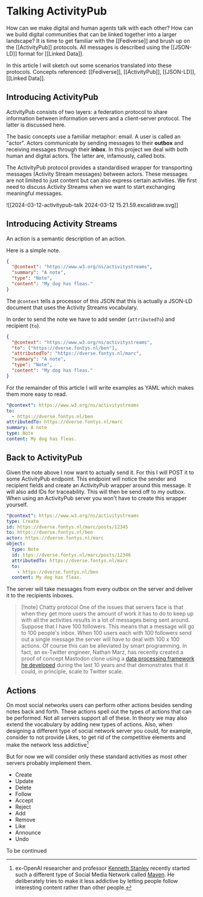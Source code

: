 # Talking ActivityPub

How can we make digital and human agents talk with each other? How can we build digital communities that can be linked together into a larger landscape? It is time to get familiar with the [[Fediverse]] and brush up on the [[ActivityPub]] protocols. All messages is described using the [[JSON-LD]] format for [[Linked Data]].

In this article I will sketch out some scenarios translated into these protocols. Concepts referenced: [[Fediverse]], [[ActivityPub]], [[JSON-LD]], [[Linked Data]].

## Introducing ActivityPub

ActivityPub consists of two layers: a federation protocol to share information between information servers and a client-server protocol. The latter is discussed here.

The basic concepts use a familiar metaphor: email. A user is called an "actor". Actors communicate by sending messages to their **outbox** and receiving messages through their **inbox**. In this project we deal with both human and digital actors. The latter are, infamously, called bots.

The ActivityPub protocol provides a standardised wrapper for transporting messages (Activity Stream messages) between actors. These messages are not limited to just content but can also express certain activities. We first need to discuss Activity Streams when we want to start exchanging meaningful messages.

![[2024-03-12-activitypub-talk 2024-03-12 15.21.59.excalidraw.svg]]

## Introducing Activity Streams

An action is a semantic description of an action.

Here is a simple note.

``` json
{
  "@context": "https://www.w3.org/ns/activitystreams",
  "summary": "A note",
  "type": "Note",
  "content": "My dog has fleas."
}
```

The `@context` tells a processor of this JSON that this is actually a JSON-LD document that uses the Activity Streams vocabulary.

In order to send the note we have to add sender (`attributedTo`) and recipient (`to`).

``` json hl_lines="3 4"
{
  "@context": "https://www.w3.org/ns/activitystreams",
  "to": ["https://dverse.fontys.nl/ben"],
  "attributedTo": "https://dverse.fontys.nl/marc",
  "summary": "A note",
  "type": "Note",
  "content": "My dog has fleas."
}
```

For the remainder of this article I will write examples as YAML which makes them more easy to read.

``` yaml
"@context": https://www.w3.org/ns/activitystreams
to:
  - https://dverse.fontys.nl/ben
attributedTo: https://dverse.fontys.nl/marc
summary: A note
type: Note
content: My dog has fleas.
```

## Back to ActivityPub

Given the note above I now want to actually send it. For this I will POST it to some ActivityPub endpoint. This endpoint will notice the sender and recipient fields and create an ActivityPub wrapper around this message. It will also add IDs for traceability. This will then be send off to my outbox. When using an ActivityPub server you won't have to create this wrapper yourself.


``` yaml
"@context": https://www.w3.org/ns/activitystreams
type: Create
id: https://dverse.fontys.nl/marc/posts/12345
to: https://dverse.fontys.nl/ben
actor: https://dverse.fontys.nl/marc
object: 
  type: Note
  id: ttps://dverse.fontys.nl/marc/posts/12346
  attributedTo: https://dverse.fontys.nl/marc
  to:
    - https://dverse.fontys.nl/ben
  content: My dog has fleas.
```

The server will take messages from every outbox on the server and deliver it to the recipients inboxes.

> [!note] Chatty protocol
> One of the issues that servers face is that when they get more users the amount of work it has to do to keep up with all the activities results in a lot of messages being sent around. Suppose that I have 100 followers. This means that a message will go to 100 people's inbox. When 100 users each with 100 followers send out a single message the server will have to deal with 100 x 100 actions. Of course this can be alleviated by smart programming. In fact, an ex-Twitter engineer, Nathan Marz, has recently created a proof of concept Mastodon clone using a [data processing framework he developed](https://redplanetlabs.com/mastodon-clone) during the last 10 years and that demonstrates that it could, in principle, scale to Twitter scale.

## Actions

On most social networks users can perform other actions besides sending notes back and forth. These actions spell out the types of actions that can be performed. Not all servers support all of these. In theory we may also extend the vocabulary by adding new types of actions. Also, when designing a different type of social network server you could, for example, consider to not provide Likes, to get rid of the competitive elements and make the network less addictive[^maven]

But for now we will consider only these standard activities as most other servers probably implement them.

- Create
- Update
- Delete
- Follow
- Accept
- Reject
- Add
- Remove
- Like
- Announce
- Undo

[^maven]: ex-OpenAI researcher and professor [Kenneth Stanley](https://www.kenstanley.net/home) recently started such a different type of Social Media Network called [Maven](https://www.heymaven.com). He deliberately tries to make it less addictive by letting people follow interesting content rather than other people.

To be continued

